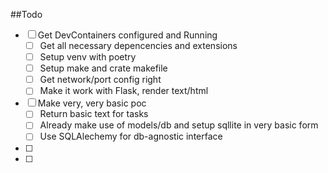 ##Todo

- [ ] Get DevContainers configured and Running
    - [ ] Get all necessary depencencies and extensions
    - [ ] Setup venv with poetry
    - [ ] Setup make and crate makefile
    - [ ] Get network/port config right
    - [ ] Make it work with Flask, render text/html

- [ ] Make very, very basic poc
    - [ ] Return basic text for tasks
    - [ ] Already make use of models/db and setup sqllite in very basic form
    - [ ] Use SQLAlechemy for db-agnostic interface
    
- [ ] 
- [ ] 